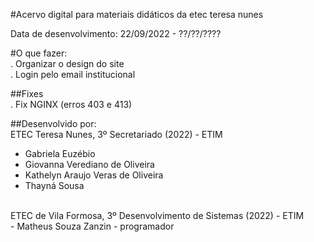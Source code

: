 #Acervo digital para materiais didáticos da etec teresa nunes<br>

Data de desenvolvimento: 22/09/2022 - ??/??/????<br>

#O que fazer:<br>
. Organizar o design do site<br>
. Login pelo email institucional<br>

##Fixes<br>
. Fix NGINX (erros 403 e 413)

##Desenvolvido por: <br>
 ETEC Teresa Nunes, 3º Secretariado (2022) - ETIM<br>
- Gabriela Euzébio<br>
- Giovanna Verediano de Oliveira<br>
- Kathelyn Araujo Veras de Oliveira<br>
- Thayná Sousa<br>
<br>
 ETEC de Vila Formosa, 3º Desenvolvimento de Sistemas (2022) - ETIM<br>
- Matheus Souza Zanzin - programador<br>

